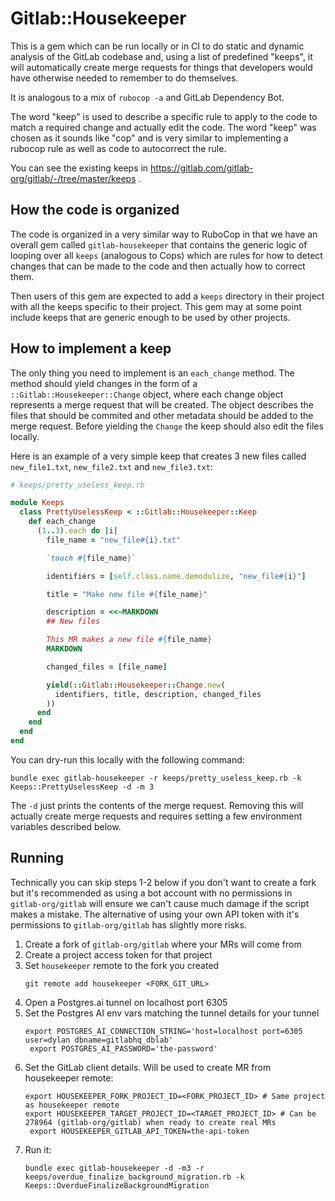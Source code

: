 # Gitlab::Housekeeper

This is a gem which can be run locally or in CI to do static and dynamic
analysis of the GitLab codebase and, using a list of predefined "keeps", it will
automatically create merge requests for things that developers would have
otherwise needed to remember to do themselves.

It is analogous to a mix of `rubocop -a` and GitLab Dependency Bot.

The word "keep" is used to describe a specific rule to apply to the code to
match a required change and actually edit the code. The word "keep" was chosen
as it sounds like "cop" and is very similar to implementing a rubocop rule as
well as code to autocorrect the rule.

You can see the existing keeps in
https://gitlab.com/gitlab-org/gitlab/-/tree/master/keeps .

## How the code is organized

The code is organized in a very similar way to RuboCop in that we have an
overall gem called `gitlab-housekeeper` that contains the generic logic of
looping over all `keeps` (analogous to Cops) which are rules for how to detect
changes that can be made to the code and then actually how to correct them.

Then users of this gem are expected to add a `keeps` directory in their project
with all the keeps specific to their project. This gem may at some point
include keeps that are generic enough to be used by other projects.

## How to implement a keep

The only thing you need to implement is an `each_change` method. The method
should yield changes in the form of a `::Gitlab::Housekeeper::Change` object,
where each change object represents a merge request that will be created.
The object describes the files that should be commited and other metadata
should be added to the merge request. Before yielding the `Change` the keep
should also edit the files locally.

Here is an example of a very simple keep that creates 3 new files called
`new_file1.txt`, `new_file2.txt` and `new_file3.txt`:

```ruby
# keeps/pretty_useless_keep.rb

module Keeps
  class PrettyUselessKeep < ::Gitlab::Housekeeper::Keep
    def each_change
      (1..3).each do |i|
        file_name = "new_file#{i}.txt"

        `touch #{file_name}`

        identifiers = [self.class.name.demodulize, "new_file#{i}"]

        title = "Make new file #{file_name}"

        description = <<~MARKDOWN
        ## New files

        This MR makes a new file #{file_name}
        MARKDOWN

        changed_files = [file_name]

        yield(::Gitlab::Housekeeper::Change.new(
          identifiers, title, description, changed_files
        ))
      end
    end
  end
end
```

You can dry-run this locally with the following command:

```
bundle exec gitlab-housekeeper -r keeps/pretty_useless_keep.rb -k Keeps::PrettyUselessKeep -d -m 3
```

The `-d` just prints the contents of the merge request. Removing this will
actually create merge requests and requires setting a few environment
variables described below.

## Running

Technically you can skip steps 1-2 below if you don't want to create a fork but
it's recommended as using a bot account with no permissions in
`gitlab-org/gitlab` will ensure we can't cause much damage if the script makes
a mistake. The alternative of using your own API token with it's permissions to
`gitlab-org/gitlab` has slightly more risks.

1. Create a fork of `gitlab-org/gitlab` where your MRs will come from
1. Create a project access token for that project
1. Set `housekeeper` remote to the fork you created
   ```
   git remote add housekeeper <FORK_GIT_URL>
   ```
1. Open a Postgres.ai tunnel on localhost port 6305
1. Set the Postgres AI env vars matching the tunnel details for your tunnel
   ```
   export POSTGRES_AI_CONNECTION_STRING='host=localhost port=6305 user=dylan dbname=gitlabhq_dblab'
    export POSTGRES_AI_PASSWORD='the-password'
   ```
1. Set the GitLab client details. Will be used to create MR from housekeeper remote:
   ```
   export HOUSEKEEPER_FORK_PROJECT_ID=<FORK_PROJECT_ID> # Same project as housekeeper remote
   export HOUSEKEEPER_TARGET_PROJECT_ID=<TARGET_PROJECT_ID> # Can be 278964 (gitlab-org/gitlab) when ready to create real MRs
    export HOUSEKEEPER_GITLAB_API_TOKEN=the-api-token
   ```
1. Run it:
   ```
   bundle exec gitlab-housekeeper -d -m3 -r keeps/overdue_finalize_background_migration.rb -k Keeps::OverdueFinalizeBackgroundMigration
   ```
